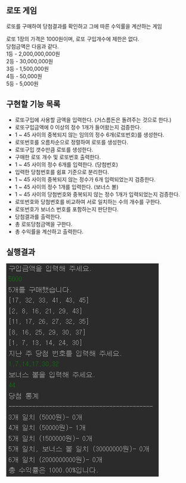 ## 로또 게임
로또를 구매하여 당첨결과를 확인하고 그에 따른 수익률을 계산하는 게임

로또 1장의 가격은 1000원이며, 로또 구입개수에 제한은 없다.<br>
당첨금액은 다음과 같다.<br>
1등 - 2,000,000,000원<br>
2등 - 30,000,000원<br>
3등 - 1,500,000원<br>
4등 - 50,000원<br>
5등 - 5,000원

## 구현할 기능 목록
- 로또구입에 사용할 금액을 입력한다. (거스름돈은 돌려주는 것으로 한다.)
- 로또구입금액에 0 이상의 정수 1개가 들어왔는지 검증한다.
- 1 ~ 45 사이의 중복되지 않는 임의의 정수 6개(로또번호)를 생성한다.
- 로또번호를 오름차순으로 정렬하여 로또를 생성한다.
- 로또구입 갯수만큼 로또를 생성한다.
- 구매한 로또 개수 및 로또번호 출력한다.
- 1 ~ 45 사이의 정수 6개를 입력한다. (당첨번호)
- 입력한 당첨번호를 쉼표 기준으로 분리한다.
- 1 ~ 45 사이의 중복되지 않는 정수가 6개 입력되었는지 검증한다.
- 1 ~ 45 사이의 정수 1개를 입력한다. (보너스 볼)
- 1 ~ 45 사이의 당첨번호와 중복되지 않는 정수 1개가 입력되었는지 검증한다.
- 로또번호와 당첨번호를 비교하여 서로 일치하는 수의 개수를 구한다.
- 로또번호가 보너스 번호를 포함하는지 판단한다. 
- 당첨결과를 출력한다.
- 총 로또당첨금액을 구한다.
- 총 수익률을 계산하고 출력한다.

## 실행결과

![result](./resultImage.JPG)